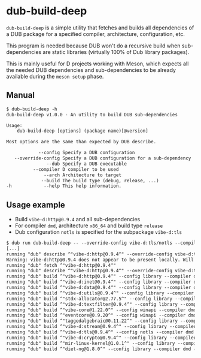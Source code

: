 # dub-build-deep

`dub-build-deep` is a simple utility that fetches and builds all dependencies
of a DUB package for a specified compiler, architecture, configuration, etc.

This program is needed because DUB won't do a recursive build when sub-dependencies
are static libraries (virtually 100% of Dub library packages).

This is mainly useful for D projects working with Meson, which expects all the needed
DUB dependencies and sub-dependencies to be already available during the `meson setup` phase.

## Manual

```txt
$ dub-build-deep -h
dub-build-deep v1.0.0 - An utility to build DUB sub-dependencies

Usage:
    dub-build-deep [options] (package name)[@version]

Most options are the same than expected by DUB describe.

            --config Specify a DUB configuration
   --override-config Specify a DUB configuration for a sub-dependency
               --dub Specify a DUB executable
          --compiler D compiler to be used
              --arch Architecture to target
             --build The build type (debug, release, ...)
-h            --help This help information.
```

## Usage example

- Build `vibe-d:http@0.9.4` and all sub-dependencies
- For compiler `dmd`, architecture `x86_64` and build type `release`
- Dub configuration `notls` is specified for the subpackage `vibe-d:tls`

```txt
$ dub run dub-build-deep -- --override-config vibe-d:tls/notls --compiler dmd --arch x86_64 --build release vibe-d:http@0.9.4`
[...]
running "dub" describe ^"vibe-d:http@0.9.4^" --override-config vibe-d:tls/notls --compiler dmd --arch ^"x86_64^" --build release
Warning: vibe-d:http@0.9.4 does not appear to be present locally. Will try to fetch and repeat...
running "dub" fetch ^"vibe-d:http@0.9.4^"
running "dub" describe ^"vibe-d:http@0.9.4^" --override-config vibe-d:tls/notls --compiler dmd --arch ^"x86_64^" --build release
running "dub" build ^"vibe-d:http@0.9.4^" --config library --compiler dmd --arch ^"x86_64^" --build release
running "dub" build ^"vibe-d:inet@0.9.4^" --config library --compiler dmd --arch ^"x86_64^" --build release
running "dub" build ^"vibe-d:data@0.9.4^" --config library --compiler dmd --arch ^"x86_64^" --build release
running "dub" build ^"vibe-d:utils@0.9.4^" --config library --compiler dmd --arch ^"x86_64^" --build release
running "dub" build ^"stdx-allocator@2.77.5^" --config library --compiler dmd --arch ^"x86_64^" --build release
running "dub" build ^"vibe-d:textfilter@0.9.4^" --config library --compiler dmd --arch ^"x86_64^" --build release
running "dub" build ^"vibe-core@1.22.0^" --config winapi --compiler dmd --arch ^"x86_64^" --build release
running "dub" build ^"eventcore@0.9.20^" --config winapi --compiler dmd --arch ^"x86_64^" --build release
running "dub" build ^"taggedalgebraic@0.11.22^" --config library --compiler dmd --arch ^"x86_64^" --build release
running "dub" build ^"vibe-d:stream@0.9.4^" --config library --compiler dmd --arch ^"x86_64^" --build release
running "dub" build ^"vibe-d:tls@0.9.4^" --config notls --compiler dmd --arch ^"x86_64^" --build release
running "dub" build ^"vibe-d:crypto@0.9.4^" --config library --compiler dmd --arch ^"x86_64^" --build release
running "dub" build ^"mir-linux-kernel@1.0.1^" --config library --compiler dmd --arch ^"x86_64^" --build release
running "dub" build ^"diet-ng@1.8.0^" --config library --compiler dmd --arch ^"x86_64^" --build release
```
